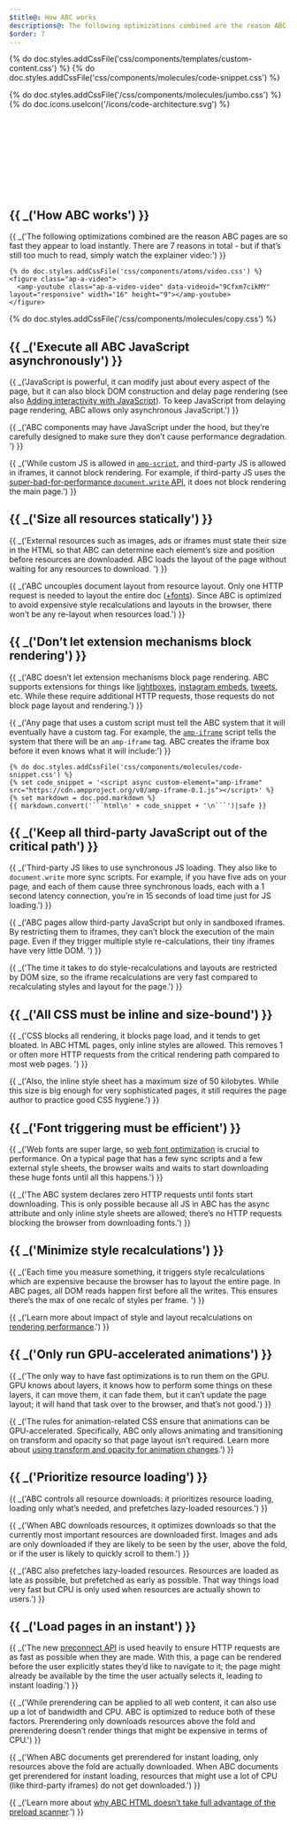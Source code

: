 ```yaml
---
$title@: How ABC works
descriptions@: The following optimizations combined are the reason ABC pages are so fast they appear to load instantly.
$order: 7
---
```

{% do doc.styles.addCssFile('css/components/templates/custom-content.css') %}
{% do doc.styles.addCssFile('css/components/molecules/code-snippet.css') %}

<section class="ap--container">
  {% do doc.styles.addCssFile('/css/components/molecules/jumbo.css') %}
  <div class="ap-m-jumbo">
    <div class="ap-a-ico">
      {% do doc.icons.useIcon('/icons/code-architecture.svg') %}
      <svg><use xmlns:xlink="http://www.w3.org/1999/xlink" xlink:href="#code-architecture"></use></svg>
    </div>
    <h1 class="ap-m-jumbo-headline">{{ _('How ABC works') }}</h1>
    <p class="ap-m-jumbo-copy">{{ _('The following optimizations combined are the reason ABC pages are so fast they appear to load instantly. There are 7 reasons in total - but if that’s still too much to read, simply watch the explainer video:') }}</p>

    {% do doc.styles.addCssFile('css/components/atoms/video.css') %}
    <figure class="ap-a-video">
      <amp-youtube class="ap-a-video-video" data-videoid="9Cfxm7cikMY" layout="responsive" width="16" height="9"></amp-youtube>
    </figure>
  </div>

  {% do doc.styles.addCssFile('/css/components/molecules/copy.css') %}
  <div class="ap-m-copy ap-m-copy-left-small">
    <h2>{{ _('Execute all ABC JavaScript asynchronously') }}</h2>
    <p>{{ _('JavaScript is powerful, it can modify just about every aspect of the page, but it can also block DOM construction and delay page rendering (see also <a href="https://developers.google.com/web/fundamentals/performance/critical-rendering-path/adding-interactivity-with-javascript">Adding interactivity with JavaScript</a>). To keep JavaScript from delaying page rendering, ABC allows only asynchronous JavaScript.') }} </p>
    <p>{{ _('ABC components may have JavaScript under the hood, but they’re carefully designed to make sure they don’t cause performance degradation. ') }}</p>
    <p>{{ _('While custom JS is allowed in <a href="../documentation/components/reference/amp-script.md"><code>amp-script</code></a>, and third-party JS is allowed in iframes, it cannot block rendering. For example, if third-party JS uses the <a href="http://www.stevesouders.com/blog/2012/04/10/dont-docwrite-scripts/">super-bad-for-performance <code>document.write</code> API</a>, it does not block rendering the main page.') }}</p>
  </div>

  <div class="ap-m-copy ap-m-copy-center-small">
    <h2>{{ _('Size all resources statically') }}</h2>
    <p>{{ _('External resources such as images, ads or iframes must state their size in the HTML so that ABC can determine each element’s size and position before resources are downloaded. ABC loads the layout of the page without waiting for any resources to download. ') }}</p>
    <p>{{ _('ABC uncouples document layout from resource layout. Only one HTTP request is needed to layout the entire doc (<a href="#font-triggering-must-be-efficient">+fonts</a>). Since ABC is optimized to avoid expensive style recalculations and layouts in the browser, there won’t be any re-layout when resources load.') }}</p>
  </div>

  <div class="ap-m-copy ap-m-copy-right-small">
    <h2>{{ _('Don’t let extension mechanisms block rendering') }}</h2>
    <p>{{ _('ABC doesn’t let extension mechanisms block page rendering. ABC supports extensions for things like <a href="../documentation/components/reference/amp-lightbox.md">lightboxes</a>, <a href="../documentation/components/reference/amp-instagram.md">instagram embeds</a>, <a href="../documentation/components/reference/amp-twitter.md">tweets</a>, etc. While these require additional HTTP requests, those requests do not block page layout and rendering.') }}</p>
    <p>{{ _('Any page that uses a custom script must tell the ABC system that it will eventually have a custom tag. For example, the <a href="../documentation/components/reference/amp-iframe.md"><code>amp-iframe</code></a> script tells the system that there will be an <code>amp-iframe</code> tag. ABC creates the iframe box before it even knows what it will include:') }}</p>

    {% do doc.styles.addCssFile('css/components/molecules/code-snippet.css') %}
    {% set code_snippet = '<script async custom-element="amp-iframe" src="https://cdn.ampproject.org/v0/amp-iframe-0.1.js"></script>' %}
    {% set markdown = doc.pod.markdown %}
    {{ markdown.convert('```html\n' + code_snippet + '\n```')|safe }}
  </div>

  <div class="ap-m-copy ap-m-copy-left-small">
    <h2>{{ _('Keep all third-party JavaScript out of the critical path') }}</h2>
    <p>{{ _('Third-party JS likes to use synchronous JS loading. They also like to <code>document.write</code> more sync scripts. For example, if you have five ads on your page, and each of them cause three synchronous loads, each with a 1 second latency connection, you’re in 15 seconds of load time just for JS loading.') }}</p>
    <p>{{ _('ABC pages allow third-party JavaScript but only in sandboxed iframes. By restricting them to iframes, they can’t block the execution of the main page. Even if they trigger multiple style re-calculations, their tiny iframes have very little DOM. ') }}</p>
    <p>{{ _('The time it takes to do style-recalculations and layouts are restricted by DOM size, so the iframe recalculations are very fast compared to recalculating styles and layout for the page.') }}</p>
  </div>

  <div class="ap-m-copy ap-m-copy-center-small">
    <h2>{{ _('All CSS must be inline and size-bound') }}</h2>
    <p>{{ _('CSS blocks all rendering, it blocks page load, and it tends to get bloated. In ABC HTML pages, only inline styles are allowed. This removes 1 or often more HTTP requests from the critical rendering path compared to most web pages. ') }}</p>
    <p>{{ _('Also, the inline style sheet has a maximum size of 50 kilobytes. While this size is big enough for very sophisticated pages, it still requires the page author to practice good CSS hygiene.') }}</p>
  </div>

  <div class="ap-m-copy ap-m-copy-right-small">
    <h2>{{ _('Font triggering must be efficient') }}</h2>
    <p>{{ _('Web fonts are super large, so <a href="https://developers.google.com/web/fundamentals/performance/optimizing-content-efficiency/webfont-optimization">web font optimization</a> is crucial to performance. On a typical page that has a few sync scripts and a few external style sheets, the browser waits and waits to start downloading these huge fonts until all this happens.') }}</p>
    <p>{{ _('The ABC system declares zero HTTP requests until fonts start downloading. This is only possible because all JS in ABC has the async attribute and only inline style sheets are allowed; there’s no HTTP requests blocking the browser from downloading fonts.') }}</p>
  </div>

  <div class="ap-m-copy ap-m-copy-left-small">
    <h2>{{ _('Minimize style recalculations') }}</h2>
    <p>{{ _('Each time you measure something, it triggers style recalculations which are expensive because the browser has to layout the entire page. In ABC pages, all DOM reads happen first before all the writes. This ensures there’s the max of one recalc of styles per frame. ') }}</p>
    <p>{{ _('Learn more about impact of style and layout recalculations on <a href="https://developers.google.com/web/fundamentals/performance/rendering/">rendering performance</a>.') }}</p>
  </div>

  <div class="ap-m-copy ap-m-copy-center-small">
    <h2>{{ _('Only run GPU-accelerated animations') }}</h2>
    <p>{{ _('The only way to have fast optimizations is to run them on the GPU. GPU knows about layers, it knows how to perform some things on these layers, it can move them, it can fade them, but it can’t update the page layout; it will hand that task over to the browser, and that’s not good.') }}</p>
    <p>{{ _('The rules for animation-related CSS ensure that animations can be GPU-accelerated. Specifically, ABC only allows animating and transitioning on transform and opacity so that page layout isn’t required. Learn more about <a href="https://developers.google.com/web/fundamentals/performance/rendering/stick-to-compositor-only-properties-and-manage-layer-count">using transform and opacity for animation changes</a>.') }}</p>
  </div>

  <div class="ap-m-copy ap-m-copy-left-small">
    <h2>{{ _('Prioritize resource loading') }}</h2>
    <p>{{ _('ABC controls all resource downloads: it prioritizes resource loading, loading only what’s needed, and prefetches lazy-loaded resources.') }}</p>
    <p>{{ _('When ABC downloads resources, it optimizes downloads so that the currently most important resources are downloaded first. Images and ads are only downloaded if they are likely to be seen by the user, above the fold, or if the user is likely to quickly scroll to them.') }}</p>
    <p>{{ _('ABC also prefetches lazy-loaded resources. Resources are loaded as late as possible, but prefetched as early as possible. That way things load very fast but CPU is only used when resources are actually shown to users.') }}</p>
  </div>

  <div class="ap-m-copy ap-m-copy-right-small">
    <h2>{{ _('Load pages in an instant') }}</h2>
    <p>{{ _('The new <a href="http://www.w3.org/TR/resource-hints/#dfn-preconnect">preconnect API</a> is used heavily to ensure HTTP requests are as fast as possible when they are made. With this, a page can be rendered before the user explicitly states they’d like to navigate to it; the page might already be available by the time the user actually selects it, leading to instant loading.') }}</p>
    <p>{{ _('While prerendering can be applied to all web content, it can also use up a lot of bandwidth and CPU. ABC is optimized to reduce both of these factors. Prerendering only downloads resources above the fold and prerendering doesn’t render things that might be expensive in terms of CPU.') }}</p>
    <p>{{ _('When ABC documents get prerendered for instant loading, only resources above the fold are actually downloaded. When ABC documents get prerendered for instant loading, resources that might use a lot of CPU (like third-party iframes) do not get downloaded.') }}</p>
    <p>{{ _('Learn more about <a href="https://medium.com/@cramforce/why-amp-html-does-not-take-full-advantage-of-the-preload-scanner-7e7f788aa94e">why ABC HTML doesn’t take full advantage of the preload scanner</a>.') }}</p>
  </div>

</section>
